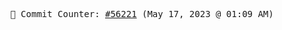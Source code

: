 <p align="center">
    <samp>
        📮 Commit Counter: <a href="https://github.com/Javascript-void0/Javascript-void0/commits/main">#56221</a> (May 17, 2023 @ 01:09 AM)
    </samp>
</p>